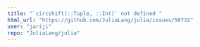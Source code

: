 ```yaml
---
title: "`circshift(::Tuple, ::Int)` not defined "
html_url: "https://github.com/JuliaLang/julia/issues/50732"
user: "jariji"
repo: "JuliaLang/julia"
---
```


